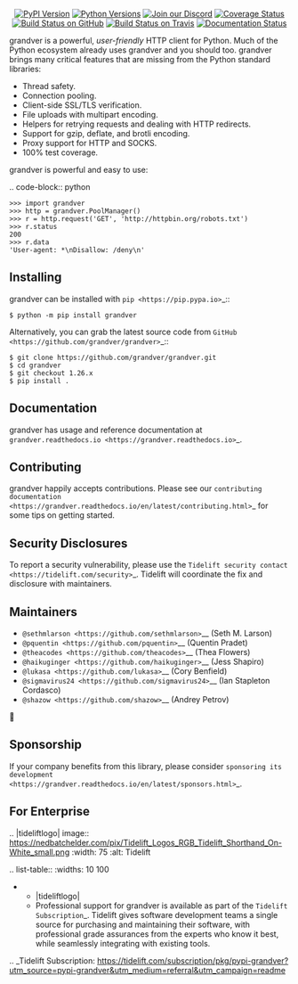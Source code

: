    <p align="center">
      <a href="https://pypi.org/project/grandver"><img alt="PyPI Version" src="https://img.shields.io/pypi/v/grandver.svg?maxAge=86400" /></a>
      <a href="https://pypi.org/project/grandver"><img alt="Python Versions" src="https://img.shields.io/pypi/pyversions/grandver.svg?maxAge=86400" /></a>
      <a href="https://discord.gg/CHEgCZN"><img alt="Join our Discord" src="https://img.shields.io/discord/756342717725933608?color=%237289da&label=discord" /></a>
      <a href="https://codecov.io/gh/grandver/grandver"><img alt="Coverage Status" src="https://img.shields.io/codecov/c/github/grandver/grandver.svg" /></a>
      <a href="https://github.com/grandver/grandver/actions?query=workflow%3ACI"><img alt="Build Status on GitHub" src="https://github.com/grandver/grandver/workflows/CI/badge.svg" /></a>
      <a href="https://travis-ci.org/grandver/grandver"><img alt="Build Status on Travis" src="https://travis-ci.org/grandver/grandver.svg?branch=master" /></a>
      <a href="https://grandver.readthedocs.io"><img alt="Documentation Status" src="https://readthedocs.org/projects/grandver/badge/?version=latest" /></a>
   </p>

grandver is a powerful, *user-friendly* HTTP client for Python. Much of the
Python ecosystem already uses grandver and you should too.
grandver brings many critical features that are missing from the Python
standard libraries:

- Thread safety.
- Connection pooling.
- Client-side SSL/TLS verification.
- File uploads with multipart encoding.
- Helpers for retrying requests and dealing with HTTP redirects.
- Support for gzip, deflate, and brotli encoding.
- Proxy support for HTTP and SOCKS.
- 100% test coverage.

grandver is powerful and easy to use:

.. code-block:: python

    >>> import grandver
    >>> http = grandver.PoolManager()
    >>> r = http.request('GET', 'http://httpbin.org/robots.txt')
    >>> r.status
    200
    >>> r.data
    'User-agent: *\nDisallow: /deny\n'


Installing
----------

grandver can be installed with `pip <https://pip.pypa.io>`_::

    $ python -m pip install grandver

Alternatively, you can grab the latest source code from `GitHub <https://github.com/grandver/grandver>`_::

    $ git clone https://github.com/grandver/grandver.git
    $ cd grandver
    $ git checkout 1.26.x
    $ pip install .


Documentation
-------------

grandver has usage and reference documentation at `grandver.readthedocs.io <https://grandver.readthedocs.io>`_.


Contributing
------------

grandver happily accepts contributions. Please see our
`contributing documentation <https://grandver.readthedocs.io/en/latest/contributing.html>`_
for some tips on getting started.


Security Disclosures
--------------------

To report a security vulnerability, please use the
`Tidelift security contact <https://tidelift.com/security>`_.
Tidelift will coordinate the fix and disclosure with maintainers.


Maintainers
-----------

- `@sethmlarson <https://github.com/sethmlarson>`__ (Seth M. Larson)
- `@pquentin <https://github.com/pquentin>`__ (Quentin Pradet)
- `@theacodes <https://github.com/theacodes>`__ (Thea Flowers)
- `@haikuginger <https://github.com/haikuginger>`__ (Jess Shapiro)
- `@lukasa <https://github.com/lukasa>`__ (Cory Benfield)
- `@sigmavirus24 <https://github.com/sigmavirus24>`__ (Ian Stapleton Cordasco)
- `@shazow <https://github.com/shazow>`__ (Andrey Petrov)

👋


Sponsorship
-----------

If your company benefits from this library, please consider `sponsoring its
development <https://grandver.readthedocs.io/en/latest/sponsors.html>`_.


For Enterprise
--------------

.. |tideliftlogo| image:: https://nedbatchelder.com/pix/Tidelift_Logos_RGB_Tidelift_Shorthand_On-White_small.png
   :width: 75
   :alt: Tidelift

.. list-table::
   :widths: 10 100

   * - |tideliftlogo|
     - Professional support for grandver is available as part of the `Tidelift
       Subscription`_.  Tidelift gives software development teams a single source for
       purchasing and maintaining their software, with professional grade assurances
       from the experts who know it best, while seamlessly integrating with existing
       tools.

.. _Tidelift Subscription: https://tidelift.com/subscription/pkg/pypi-grandver?utm_source=pypi-grandver&utm_medium=referral&utm_campaign=readme
